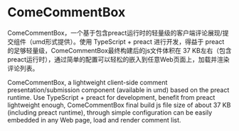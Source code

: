 # ComeCommentBox

ComeCommentBox，一个基于包含preact运行时的轻量级的客户端评论展现/提交组件（umd形式提供）。使用 TypeScript + preact 进行开发，得益于 preact 的足够轻量级，ComeCommentBox最终构建后的js文件体积在 37 KB左右（包含preact运行时），通过简单的配置可以轻松的嵌入到任意Web页面上，加载并渲染评论列表。

ComeCommentBox, a lightweight client-side comment presentation/submission component (available in umd) based on the preact runtime. Use TypeScript + preact for development, benefit from preact lightweight enough, ComeCommentBox final build js file size of about 37 KB (including preact runtime), through simple configuration can be easily embedded in any Web page, load and render comment list.